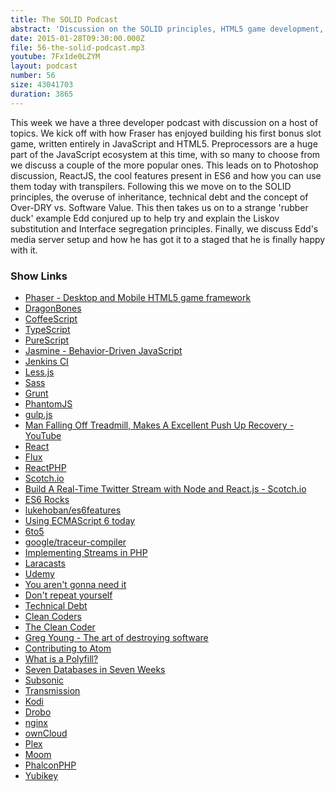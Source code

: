 ```yaml
---
title: The SOLID Podcast
abstract: 'Discussion on the SOLID principles, HTML5 game development, front-end testing and more'
date: 2015-01-28T09:30:00.000Z
file: 56-the-solid-podcast.mp3
youtube: 7Fx1de0LZYM
layout: podcast
number: 56
size: 43041703
duration: 3865
---
```


This week we have a three developer podcast with discussion on a host of topics.
We kick off with how Fraser has enjoyed building his first bonus slot game, written entirely in JavaScript and HTML5.
Preprocessors are a huge part of the JavaScript ecosystem at this time, with so many to choose from we discuss a couple of the more popular ones.
This leads on to Photoshop discussion, ReactJS, the cool features present in ES6 and how you can use them today with transpilers.
Following this we move on to the SOLID principles, the overuse of inheritance, technical debt and the concept of Over-DRY vs. Software Value.
This then takes us on to a strange 'rubber duck' example Edd conjured up to help try and explain the Liskov substitution and Interface segregation principles.
Finally, we discuss Edd's media server setup and how he has got it to a staged that he is finally happy with it.

### Show Links

- [Phaser - Desktop and Mobile HTML5 game framework](http://phaser.io/)
- [DragonBones](http://dragonbones.effecthub.com/)
- [CoffeeScript](http://coffeescript.org/)
- [TypeScript](http://www.typescriptlang.org/)
- [PureScript](http://www.purescript.org/)
- [Jasmine - Behavior-Driven JavaScript](http://jasmine.github.io/)
- [Jenkins CI](http://jenkins-ci.org/)
- [Less.js](http://lesscss.org/)
- [Sass](http://sass-lang.com/)
- [Grunt](http://gruntjs.com/)
- [PhantomJS](http://phantomjs.org/)
- [gulp.js](http://gulpjs.com/)
- [Man Falling Off Treadmill, Makes A Excellent Push Up Recovery - YouTube](https://www.youtube.com/watch?v=yZPqtrjlAqo)
- [React](http://facebook.github.io/react/)
- [Flux](https://facebook.github.io/flux/)
- [ReactPHP](http://reactphp.org/)
- [Scotch.io](https://scotch.io/)
- [Build A Real-Time Twitter Stream with Node and React.js - Scotch.io](https://scotch.io/tutorials/build-a-real-time-twitter-stream-with-node-and-react-js)
- [ES6 Rocks](http://es6rocks.com/)
- [lukehoban/es6features](https://github.com/lukehoban/es6features)
- [Using ECMAScript 6 today](http://www.2ality.com/2014/08/es6-today.html)
- [6to5](https://6to5.org/)
- [google/traceur-compiler](https://github.com/google/traceur-compiler)
- [Implementing Streams in PHP](http://eddmann.com/posts/implementing-streams-in-php/)
- [Laracasts](https://laracasts.com/tags/principles)
- [Udemy](https://www.udemy.com/)
- [You aren't gonna need it](http://en.wikipedia.org/wiki/You_aren%27t_gonna_need_it)
- [Don't repeat yourself](http://en.wikipedia.org/wiki/Don%27t_repeat_yourself)
- [Technical Debt](http://martinfowler.com/bliki/TechnicalDebt.html)
- [Clean Coders](https://cleancoders.com/)
- [The Clean Coder](http://www.amazon.co.uk/The-Clean-Coder-Professional-Programmers/dp/0137081073)
- [Greg Young - The art of destroying software](http://vimeo.com/108441214)
- [Contributing to Atom](https://atom.io/docs/latest/contributing#git-commit-messages)
- [What is a Polyfill?](https://remysharp.com/2010/10/08/what-is-a-polyfill)
- [Seven Databases in Seven Weeks](https://pragprog.com/book/rwdata/seven-databases-in-seven-weeks)
- [Subsonic](http://www.subsonic.org/pages/index.jsp)
- [Transmission](https://www.transmissionbt.com/)
- [Kodi](http://kodi.tv/)
- [Drobo](http://www.drobo.com/)
- [nginx](http://nginx.org/)
- [ownCloud](https://owncloud.org/)
- [Plex](https://plex.tv/)
- [Moom](http://manytricks.com/moom/)
- [PhalconPHP](http://www.phalconphp.com/en/)
- [Yubikey](https://www.yubico.com/products/yubikey-hardware/yubikey-2/)
